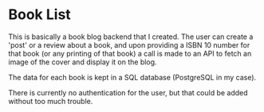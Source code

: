 # Book List

This is basically a book blog backend that I created. The user can create a 'post' or a review about a book, and upon providing a ISBN 10 number for that book (or any printing of that book) a call is made to an API to fetch an image of the cover and display it on the blog. 

The data for each book is kept in a SQL database (PostgreSQL in my case).

There is currently no authentication for the user, but that could be added without too much trouble.
